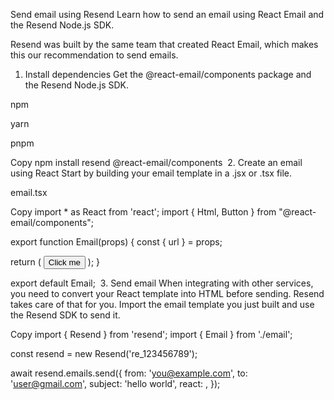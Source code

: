 Send email using Resend
Learn how to send an email using React Email and the Resend Node.js SDK.

Resend was built by the same team that created React Email, which makes this our recommendation to send emails.
​
1. Install dependencies
Get the @react-email/components package and the Resend Node.js SDK.


npm

yarn

pnpm

Copy
npm install resend @react-email/components
​
2. Create an email using React
Start by building your email template in a .jsx or .tsx file.

email.tsx

Copy
import * as React from 'react';
import { Html, Button } from "@react-email/components";

export function Email(props) {
  const { url } = props;

  return (
    <Html lang="en">
      <Button href={url}>Click me</Button>
    </Html>
  );
}

export default Email;
​
3. Send email
When integrating with other services, you need to convert your React template into HTML before sending. Resend takes care of that for you.
Import the email template you just built and use the Resend SDK to send it.


Copy
import { Resend } from 'resend';
import { Email } from './email';

const resend = new Resend('re_123456789');

await resend.emails.send({
  from: 'you@example.com',
  to: 'user@gmail.com',
  subject: 'hello world',
  react: <Email url="https://example.com" />,
});